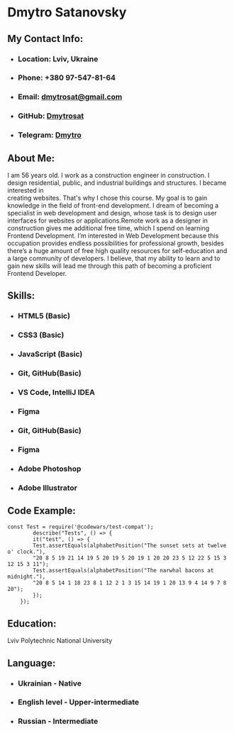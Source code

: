 # Dmytro Satanovsky
## My Contact Info:
* ### Location: Lviv, Ukraine
* ### Phone: +380 97-547-81-64
* ### Email: dmytrosat@gmail.com
* ### GitHub: [Dmytrosat](https://github.com/Dmytrosat)
* ### Telegram: [Dmytro](https://t.me/dmytrosat)
## About Me:
 I am 56 years old. I work as a construction engineer in construction. I design residential, public, and industrial buildings and structures.  I became interested in  
 creating websites. That's why I chose this course. My goal is to gain knowledge in the field of front-end development.  I dream of becoming a specialist in web 
 development and design, whose task is to design user interfaces for websites or applications.Remote work as a designer in construction gives me additional free time, 
 which I spend on learning Frontend Development. I’m interested in Web Development because this occupation provides endless possibilities for professional growth,
 besides there’s a huge amount of free high quality resources for self-education and a large community of developers. I believe, that my ability to learn and to gain
 new skills will lead me through this path of becoming a proficient Frontend Developer.
## Skills:
* ### HTML5 (Basic)
* ### CSS3 (Basic)
* ### JavaScript (Basic)
* ### Git, GitHub(Basic)
* ### VS Code, IntelliJ IDEA
* ### Figma
* ### Git, GitHub(Basic)
* ### Figma
* ### Adobe Photoshop
* ### Adobe Illustrator                            
## Code Example:
``` 
const Test = require('@codewars/test-compat');
        describe("Tests", () => {
        it("test", () => {
        Test.assertEquals(alphabetPosition("The sunset sets at twelve o' clock."), 
        "20 8 5 19 21 14 19 5 20 19 5 20 19 1 20 20 23 5 12 22 5 15 3 12 15 3 11");
        Test.assertEquals(alphabetPosition("The narwhal bacons at midnight."), 
        "20 8 5 14 1 18 23 8 1 12 2 1 3 15 14 19 1 20 13 9 4 14 9 7 8 20");
        });
    });          
```
## Education:
Lviv Polytechnic National University

## Language:
* ### Ukrainian - Native
* ### English level - Upper-intermediate
* ### Russian - Intermediate
